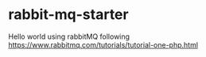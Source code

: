 # rabbit-mq-starter
Hello world using rabbitMQ following https://www.rabbitmq.com/tutorials/tutorial-one-php.html
